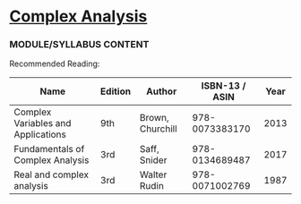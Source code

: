 # [Complex Analysis](https://en.wikipedia.org/wiki/Complex_analysis) 

### MODULE/SYLLABUS CONTENT

Recommended Reading:

| **Name** | **Edition** | **Author** | **ISBN-13** / **ASIN** | **Year** |
|---|---|---|---|---|
| Complex Variables and Applications | 9th | Brown, Churchill | 978-0073383170 | 2013 |
| Fundamentals of Complex Analysis | 3rd | Saff, Snider | 978-0134689487  | 2017 |
| Real and complex analysis | 3rd | Walter Rudin | 978-0071002769 | 1987 |